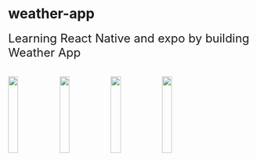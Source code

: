 # weather-app

<div style="font-size: 24px">
Learning React Native and expo by building Weather App
</div>
<br></br>
<div>
<img src="https://user-images.githubusercontent.com/59409762/90956302-50487100-e4c0-11ea-9548-73b669bc4e4f.jpg" width="20%"></img>
<img src="https://user-images.githubusercontent.com/59409762/90956301-4f174400-e4c0-11ea-8bc3-44620f547660.jpg" width="20%"></img>
<img src="https://user-images.githubusercontent.com/59409762/90956303-50e10780-e4c0-11ea-8fef-d0a1318ab628.jpg" width="20%"></img>
<img src="https://user-images.githubusercontent.com/59409762/90956304-50e10780-e4c0-11ea-8905-8dd543cbd471.jpg" width="20%"></img>
</div>
